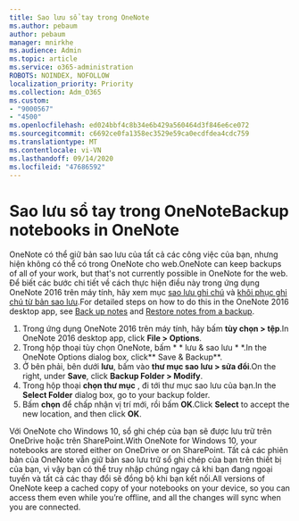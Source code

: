 ```yaml
---
title: Sao lưu sổ tay trong OneNote
ms.author: pebaum
author: pebaum
manager: mnirkhe
ms.audience: Admin
ms.topic: article
ms.service: o365-administration
ROBOTS: NOINDEX, NOFOLLOW
localization_priority: Priority
ms.collection: Adm_O365
ms.custom:
- "9000567"
- "4500"
ms.openlocfilehash: ed024bbf4c8b34e6b429a560464d3f846e6ce072
ms.sourcegitcommit: c6692ce0fa1358ec3529e59ca0ecdfdea4cdc759
ms.translationtype: MT
ms.contentlocale: vi-VN
ms.lasthandoff: 09/14/2020
ms.locfileid: "47686592"
---
```

# <a name="backup-notebooks-in-onenote"></a><span data-ttu-id="fcad2-102">Sao lưu sổ tay trong OneNote</span><span class="sxs-lookup"><span data-stu-id="fcad2-102">Backup notebooks in OneNote</span></span>

<span data-ttu-id="fcad2-103">OneNote có thể giữ bản sao lưu của tất cả các công việc của bạn, nhưng hiện không có thể có trong OneNote cho web.</span><span class="sxs-lookup"><span data-stu-id="fcad2-103">OneNote can keep backups of all of your work, but that's not currently possible in OneNote for the web.</span></span> <span data-ttu-id="fcad2-104">Để biết các bước chi tiết về cách thực hiện điều này trong ứng dụng OneNote 2016 trên máy tính, hãy xem mục [sao lưu ghi chú](https://support.office.com/article/back-up-notes-f58b34b0-611d-435e-87fa-7942a1767af4#id0eaabaaa=2016,_2013,_2010) và [khôi phục ghi chú từ bản sao lưu](https://support.microsoft.com/office/5daf9cb0-6769-4998-a5de-f044fdd0d831).</span><span class="sxs-lookup"><span data-stu-id="fcad2-104">For detailed steps on how to do this in the OneNote 2016 desktop app, see [Back up notes](https://support.office.com/article/back-up-notes-f58b34b0-611d-435e-87fa-7942a1767af4#id0eaabaaa=2016,_2013,_2010) and [Restore notes from a backup](https://support.microsoft.com/office/5daf9cb0-6769-4998-a5de-f044fdd0d831).</span></span>

1. <span data-ttu-id="fcad2-105">Trong ứng dụng OneNote 2016 trên máy tính, hãy bấm **tùy chọn > tệp**.</span><span class="sxs-lookup"><span data-stu-id="fcad2-105">In OneNote 2016 desktop app, click **File > Options**.</span></span>
2. <span data-ttu-id="fcad2-106">Trong hộp thoại tùy chọn OneNote, bấm \* \* lưu & sao lưu \* \*.</span><span class="sxs-lookup"><span data-stu-id="fcad2-106">In the OneNote Options dialog box, click\*\* Save & Backup\*\*.</span></span>
3. <span data-ttu-id="fcad2-107">Ở bên phải, bên dưới **lưu**, bấm vào **thư mục sao lưu > sửa đổi**.</span><span class="sxs-lookup"><span data-stu-id="fcad2-107">On the right, under **Save**, click **Backup Folder > Modify**.</span></span>
4. <span data-ttu-id="fcad2-108">Trong hộp thoại **chọn thư mục** , đi tới thư mục sao lưu của bạn.</span><span class="sxs-lookup"><span data-stu-id="fcad2-108">In the **Select Folder** dialog box, go to your backup folder.</span></span>
5. <span data-ttu-id="fcad2-109">Bấm **chọn** để chấp nhận vị trí mới, rồi bấm **OK**.</span><span class="sxs-lookup"><span data-stu-id="fcad2-109">Click **Select** to accept the new location, and then click **OK**.</span></span>

<span data-ttu-id="fcad2-110">Với OneNote cho Windows 10, sổ ghi chép của bạn sẽ được lưu trữ trên OneDrive hoặc trên SharePoint.</span><span class="sxs-lookup"><span data-stu-id="fcad2-110">With OneNote for Windows 10, your notebooks are stored either on OneDrive or on SharePoint.</span></span> <span data-ttu-id="fcad2-111">Tất cả các phiên bản của OneNote vẫn giữ bản sao lưu trữ sổ ghi chép của bạn trên thiết bị của bạn, vì vậy bạn có thể truy nhập chúng ngay cả khi bạn đang ngoại tuyến và tất cả các thay đổi sẽ đồng bộ khi bạn kết nối.</span><span class="sxs-lookup"><span data-stu-id="fcad2-111">All versions of OneNote keep a cached copy of your notebooks on your device, so you can access them even while you’re offline, and all the changes will sync when you are connected.</span></span>

